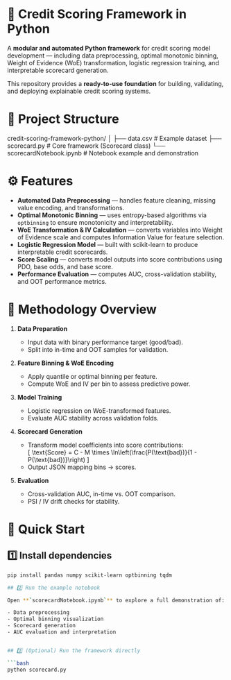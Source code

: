 # 🧮 Credit Scoring Framework in Python

A **modular and automated Python framework** for credit scoring model development — including data preprocessing, optimal monotonic binning, Weight of Evidence (WoE) transformation, logistic regression training, and interpretable scorecard generation.

This repository provides a **ready-to-use foundation** for building, validating, and deploying explainable credit scoring systems.

# 📁 Project Structure

credit-scoring-framework-python/
│
├── data.csv                  # Example dataset
├── scorecard.py              # Core framework (Scorecard class)
└── scorecardNotebook.ipynb   # Notebook example and demonstration


# ⚙️ Features

- **Automated Data Preprocessing** — handles feature cleaning, missing value encoding, and transformations.  
- **Optimal Monotonic Binning** — uses entropy-based algorithms via `optbinning` to ensure monotonicity and interpretability.  
- **WoE Transformation & IV Calculation** — converts variables into Weight of Evidence scale and computes Information Value for feature selection.  
- **Logistic Regression Model** — built with scikit-learn to produce interpretable credit scorecards.  
- **Score Scaling** — converts model outputs into score contributions using PDO, base odds, and base score.  
- **Performance Evaluation** — computes AUC, cross-validation stability, and OOT performance metrics.


# 🧠 Methodology Overview

1. **Data Preparation**  
   - Input data with binary performance target (good/bad).  
   - Split into in-time and OOT samples for validation.

2. **Feature Binning & WoE Encoding**  
   - Apply quantile or optimal binning per feature.  
   - Compute WoE and IV per bin to assess predictive power.

3. **Model Training**  
   - Logistic regression on WoE-transformed features.  
   - Evaluate AUC stability across validation folds.

4. **Scorecard Generation**  
   - Transform model coefficients into score contributions:  
     \[
     \text{Score} = C - M \times \ln\left(\frac{P(\text{bad})}{1 - P(\text{bad})}\right)
     \]
   - Output JSON mapping bins → scores.

5. **Evaluation**  
   - Cross-validation AUC, in-time vs. OOT comparison.  
   - PSI / IV drift checks for stability.


# 🚀 Quick Start

## 1️⃣ Install dependencies

```bash
pip install pandas numpy scikit-learn optbinning tqdm

## 2️⃣ Run the example notebook

Open **`scorecardNotebook.ipynb`** to explore a full demonstration of:

- Data preprocessing  
- Optimal binning visualization  
- Scorecard generation  
- AUC evaluation and interpretation


## 3️⃣ (Optional) Run the framework directly

```bash
python scorecard.py
